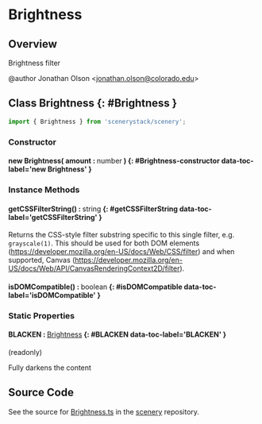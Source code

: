 # Brightness

## Overview

Brightness filter

@author Jonathan Olson &lt;jonathan.olson@colorado.edu&gt;

## Class Brightness {: #Brightness }


```js
import { Brightness } from 'scenerystack/scenery';
```
### Constructor

#### new Brightness( amount : <span style="font-weight: 400;"><span style="color: hsla(calc(var(--md-hue) + 180deg),80%,40%,1);">number</span></span> ) {: #Brightness-constructor data-toc-label='new Brightness' }

### Instance Methods

#### getCSSFilterString() : <span style="font-weight: 400;"><span style="color: hsla(calc(var(--md-hue) + 180deg),80%,40%,1);">string</span></span> {: #getCSSFilterString data-toc-label='getCSSFilterString' }

Returns the CSS-style filter substring specific to this single filter, e.g. `grayscale(1)`. This should be used for
both DOM elements (https://developer.mozilla.org/en-US/docs/Web/CSS/filter) and when supported, Canvas
(https://developer.mozilla.org/en-US/docs/Web/API/CanvasRenderingContext2D/filter).

#### isDOMCompatible() : <span style="font-weight: 400;"><span style="color: hsla(calc(var(--md-hue) + 180deg),80%,40%,1);">boolean</span></span> {: #isDOMCompatible data-toc-label='isDOMCompatible' }

### Static Properties

#### BLACKEN : <span style="font-weight: 400;">[Brightness](../scenery/Brightness.md)</span> {: #BLACKEN data-toc-label='BLACKEN' }

(readonly)

Fully darkens the content



## Source Code

See the source for [Brightness.ts](https://github.com/phetsims/scenery/blob/main/js/filters/Brightness.ts) in the [scenery](https://github.com/phetsims/scenery) repository.
